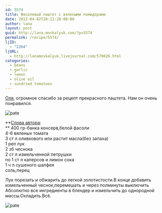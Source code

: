 ```yaml
---
id: 5574
title: Фасолевый паштет с вялеными помидорами
date: 2012-04-02T20:21:20-08:00
author: lana
layout: post
guid: http://lana.moskalyuk.com/?p=5574
permalink: /recipe/5574/
ljID:
  - "2264"
ljURL:
  - http://lanamoskalyuk.livejournal.com/579826.html
categories:
  - beans
  - garlic
  - lemon
  - olive oil
  - sundried tomatoes
---
```

[Оля](http://warunik.livejournal.com/110533.html?view=7414469#t7414469), огромное спасибо за рецепт прекрасного паштета. Нам он очень понравился.

![pate](http://farm8.staticflickr.com/7062/6894722682_151712aaac_z.jpg) 

**[Слова автора](http://warunik.livejournal.com/110533.html?view=7414469#t7414469):  
** 400 гр-банка консерв,белой фасоли  
4-6 вяленых томата  
3 ст л оливкового или растит масла(без запаха)  
1 реп лук  
2 зб чеснока  
2 ст л измельченной петрушки  
по 1 ст л каперсов и лимон сока  
1 ч л сушеного шалфея  
соль,перец

Лук порезать и обжарить до легкой золотистости.В конце добавить измельченный чеснок,перемешать и через полминуты выключить  
Абсолютно все ингредиенты в блендер и измельчить до однородной массы.Охладить.Всё.

![pate](http://farm8.staticflickr.com/7054/6894722890_f2be80d22c_z.jpg)